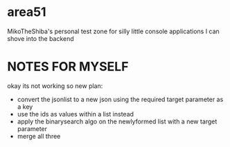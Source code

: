 # area51
MikoTheShiba's personal test zone for silly little console applications I can shove into the backend


# NOTES FOR MYSELF
okay its not working so new plan:
- convert the jsonlist to a new json using the required target parameter as a key
- use the ids as values within a list instead
- apply the binarysearch algo on the newlyformed list with a new target parameter
- merge all three